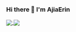 ### Hi there 👋 I'm AjiaErin

<a href="">
  <img align="center" src="https://github-readme-stats.vercel.app/api?username=gaoajia&&count_private=true" />
</a>
<a href="">
  <img align="center" src="https://github-readme-stats.vercel.app/api/top-langs/?username=gaoajia&layout=compact&hide=assembly,html" />
</a>
